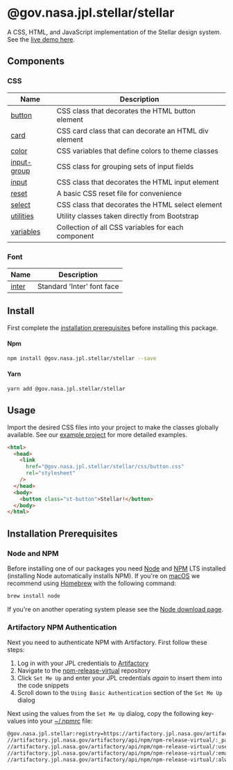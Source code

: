 # @gov.nasa.jpl.stellar/stellar

A CSS, HTML, and JavaScript implementation of the Stellar design system. See the [live demo here](https://github.jpl.nasa.gov/pages/Stellar/stellar/example/).

## Components

### CSS

| Name                                 | Description                                          |
| ------------------------------------ | ---------------------------------------------------- |
| [button](./css/button.css)           | CSS class that decorates the HTML button element     |
| [card](./css/card.css)               | CSS card class that can decorate an HTML div element |
| [color](./css/color.css)             | CSS variables that define colors to theme classes    |
| [input-group](./css/input-group.css) | CSS class for grouping sets of input fields          |
| [input](./css/input.css)             | CSS class that decorates the HTML input element      |
| [reset](./css/reset.css)             | A basic CSS reset file for convenience               |
| [select](./css/select.css)           | CSS class that decorates the HTML select element     |
| [utilities](./css/utilities.css)     | Utility classes taken directly from Bootstrap        |
| [variables](./css/variables.css)     | Collection of all CSS variables for each component   |

### Font

| Name                  | Description                |
| --------------------- | -------------------------- |
| [inter](./font/inter) | Standard 'Inter' font face |

## Install

First complete the [installation prerequisites](#installation-prerequisites) before installing this package.

#### Npm

```bash
npm install @gov.nasa.jpl.stellar/stellar --save
```

#### Yarn

```bash
yarn add @gov.nasa.jpl.stellar/stellar
```

## Usage

Import the desired CSS files into your project to make the classes globally available. See our [example project](https://github.jpl.nasa.gov/Stellar/example-stellar) for more detailed examples.

```html
<html>
  <head>
    <link
      href="@gov.nasa.jpl.stellar/stellar/css/button.css"
      rel="stylesheet"
    />
  </head>
  <body>
    <button class="st-button">Stellar!</button>
  </body>
</html>
```

## Installation Prerequisites

### Node and NPM

Before installing one of our packages you need [Node](https://nodejs.org/en/) and [NPM](https://docs.npmjs.com/about-npm/) LTS installed (installing Node automatically installs NPM). If you're on [macOS](https://www.apple.com/macos) we recommend using [Homebrew](https://brew.sh/) with the following command:

```sh
brew install node
```

If you're on another operating system please see the [Node download page](https://nodejs.org/en/download/).

### Artifactory NPM Authentication

Next you need to authenticate NPM with Artifactory. First follow these steps:

1. Log in with your JPL credentials to [Artifactory](https://artifactory.jpl.nasa.gov/artifactory/webapp/#/login)
1. Navigate to the [npm-release-virtual](https://artifactory.jpl.nasa.gov/artifactory/webapp/#/artifacts/browse/tree/General/npm-release-virtual) repository
1. Click `Set Me Up` and enter your JPL credentials _again_ to insert them into the code snippets
1. Scroll down to the `Using Basic Authentication` section of the `Set Me Up` dialog

Next using the values from the `Set Me Up` dialog, copy the following key-values into your [~/.npmrc](https://docs.npmjs.com/configuring-npm/npmrc.html) file:

```sh
@gov.nasa.jpl.stellar:registry=https://artifactory.jpl.nasa.gov/artifactory/api/npm/npm-release-virtual/
//artifactory.jpl.nasa.gov/artifactory/api/npm/npm-release-virtual/:_password=<BASE64_PASSWORD>
//artifactory.jpl.nasa.gov/artifactory/api/npm/npm-release-virtual/:username=<USERNAME>
//artifactory.jpl.nasa.gov/artifactory/api/npm/npm-release-virtual/:email=<youremail@email.com>
//artifactory.jpl.nasa.gov/artifactory/api/npm/npm-release-virtual/:always-auth=true
```
